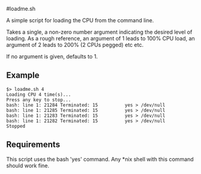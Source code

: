 #loadme.sh

A simple script for loading the CPU from the command line.

Takes a single, a non-zero number argument indicating the desired level of loading. As a rough
reference, an argument of 1 leads to 100% CPU load, an argument of 2 leads to 200% (2 CPUs pegged)
etc etc.

If no argument is given, defaults to 1.

## Example

    $> loadme.sh 4
    Loading CPU 4 time(s)...
    Press any key to stop... 
    bash: line 1: 21284 Terminated: 15          yes > /dev/null
    bash: line 1: 21285 Terminated: 15          yes > /dev/null
    bash: line 1: 21283 Terminated: 15          yes > /dev/null
    bash: line 1: 21282 Terminated: 15          yes > /dev/null
    Stopped

## Requirements

This script uses the bash 'yes' command. Any *nix shell with this command should work fine.
